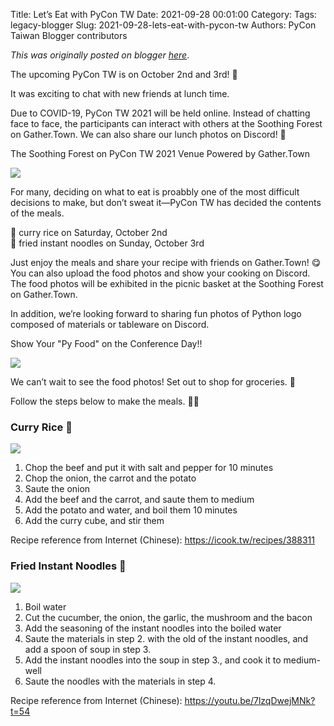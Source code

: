 Title: Let’s Eat with PyCon TW
Date: 2021-09-28 00:01:00
Category:
Tags: legacy-blogger
Slug: 2021-09-28-lets-eat-with-pycon-tw
Authors: PyCon Taiwan Blogger contributors

*This was originally posted on blogger [here](https://pycontw.blogspot.com/2021/09/lets-eat-with-pycon-tw.html)*.

<!--more-->

The upcoming PyCon TW is on October 2nd and 3rd! 🤩

It was exciting to chat with new friends at lunch time.

Due to COVID-19, PyCon TW 2021 will be held online. Instead of chatting face to face, the participants can interact with others at the Soothing Forest on Gather.Town. We can also share our lunch photos on Discord! 🍱


The Soothing Forest on PyCon TW 2021 Venue Powered by Gather.Town

[![](https://1.bp.blogspot.com/-BB65UUYgHoo/YVA5AxXxZ2I/AAAAAAABTVo/L6oZpAjps-Ep_M7HOaxkKyjWdZOrMm4yQCPcBGAYYCw/s320/forest.png)](https://1.bp.blogspot.com/-BB65UUYgHoo/YVA5AxXxZ2I/AAAAAAABTVo/L6oZpAjps-Ep_M7HOaxkKyjWdZOrMm4yQCPcBGAYYCw/s857/forest.png)  

For many, deciding on what to eat is proabbly one of the most difficult decisions to make, but don’t sweat it—PyCon TW has decided the contents of the meals.

🍛 curry rice on Saturday, October 2nd  
🍝 fried instant noodles on Sunday, October 3rd

Just enjoy the meals and share your recipe with friends on Gather.Town! 😋 You can also upload the food photos and show your cooking on Discord. The food photos will be exhibited in the picnic basket at the Soothing Forest on Gather.Town.

In addition, we’re looking forward to sharing fun photos of Python logo composed of materials or tableware on Discord.


Show Your "Py Food" on the Conference Day!!

[![](https://1.bp.blogspot.com/-xnN7ZVq9wG0/YVA5C_kd4ZI/AAAAAAABTVw/dZVa3OUBEWwqbO_pO998L2TlaPlFwvAqQCPcBGAYYCw/s320/food-demo.jpg)](https://1.bp.blogspot.com/-xnN7ZVq9wG0/YVA5C_kd4ZI/AAAAAAABTVw/dZVa3OUBEWwqbO_pO998L2TlaPlFwvAqQCPcBGAYYCw/s2048/food-demo.jpg)  

We can’t wait to see the food photos! Set out to shop for groceries. 🛒

Follow the steps below to make the meals. 👨‍🍳

### Curry Rice 🍛


[![](https://1.bp.blogspot.com/-1a5bOCAyDR4/YVHsDojMxJI/AAAAAAABTXE/ZsWE3_Zt1Y8W5Xwy3wsUoURUmg_qlWUXQCLcBGAsYHQ/s320/recipe-01-en.png)](https://1.bp.blogspot.com/-1a5bOCAyDR4/YVHsDojMxJI/AAAAAAABTXE/ZsWE3_Zt1Y8W5Xwy3wsUoURUmg_qlWUXQCLcBGAsYHQ/s2048/recipe-01-en.png)  
1. Chop the beef and put it with salt and pepper for 10 minutes
2. Chop the onion, the carrot and the potato
3. Saute the onion
4. Add the beef and the carrot, and saute them to medium
5. Add the potato and water, and boil them 10 minutes
6. Add the curry cube, and stir them

Recipe reference from Internet (Chinese): <https://icook.tw/recipes/388311>

### Fried Instant Noodles 🍝

[![](https://1.bp.blogspot.com/-mKNJb81Y7Rw/YVHsDqAGxEI/AAAAAAABTXA/wqBjJF4MGQwN0YvGVslPTLhTxM3mBXvAwCLcBGAsYHQ/s320/recipe-02-en.png)](https://1.bp.blogspot.com/-mKNJb81Y7Rw/YVHsDqAGxEI/AAAAAAABTXA/wqBjJF4MGQwN0YvGVslPTLhTxM3mBXvAwCLcBGAsYHQ/s2048/recipe-02-en.png)  
1. Boil water
2. Cut the cucumber, the onion, the garlic, the mushroom and the bacon
3. Add the seasoning of the instant noodles into the boiled water
4. Saute the materials in step 2. with the old of the instant noodles, and add a spoon of soup in step 3.
5. Add the instant noodles into the soup in step 3., and cook it to medium-well
6. Saute the noodles with the materials in step 4.

Recipe reference from Internet (Chinese): <https://youtu.be/7lzqDwejMNk?t=54>
